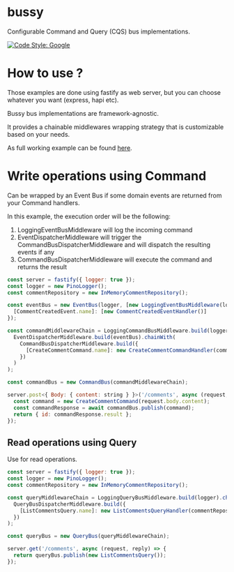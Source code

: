 # bussy

Configurable Command and Query (CQS) bus implementations.

[![Code Style: Google](https://img.shields.io/badge/code%20style-google-blueviolet.svg)](https://github.com/google/gts)

# How to use ?

Those examples are done using fastify as web server, but you can choose whatever you want (express, hapi etc).

Bussy bus implementations are framework-agnostic.

It provides a chainable middlewares wrapping strategy that is customizable based on your needs.

As full working example can be found [here](example/fastify/index.ts). 

# Write operations using Command

Can be wrapped by an Event Bus if some domain events are returned from your Command handlers.

In this example, the execution order will be the following:

1. LoggingEventBusMiddleware will log the incoming command
2. EventDispatcherMiddleware will trigger the CommandBusDispatcherMiddleware and will dispatch the resulting events if any 
3. CommandBusDispatcherMiddleware will execute the command and returns the result


```js
const server = fastify({ logger: true });
const logger = new PinoLogger();
const commentRepository = new InMemoryCommentRepository();

const eventBus = new EventBus(logger, [new LoggingEventBusMiddleware(logger)], {
  [CommentCreatedEvent.name]: [new CommentCreatedEventHandler()]
});

const commandMiddlewareChain = LoggingCommandBusMiddleware.build(logger).chainWith(
  EventDispatcherMiddleware.build(eventBus).chainWith(
    CommandBusDispatcherMiddleware.build({
      [CreateCommentCommand.name]: new CreateCommentCommandHandler(commentRepository)
    })
  )
);

const commandBus = new CommandBus(commandMiddlewareChain);

server.post<{ Body: { content: string } }>('/comments', async (request, reply) => {
  const command = new CreateCommentCommand(request.body.content);
  const commandResponse = await commandBus.publish(command);
  return { id: commandResponse.result };
});

```

## Read operations using Query
Use for read operations.

```js
const server = fastify({ logger: true });
const logger = new PinoLogger();
const commentRepository = new InMemoryCommentRepository();

const queryMiddlewareChain = LoggingQueryBusMiddleware.build(logger).chainWith(
  QueryBusDispatcherMiddleware.build({
    [ListCommentsQuery.name]: new ListCommentsQueryHandler(commentRepository)
  })
);

const queryBus = new QueryBus(queryMiddlewareChain);

server.get('/comments', async (request, reply) => {
  return queryBus.publish(new ListCommentsQuery());
});
```
